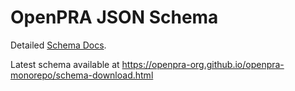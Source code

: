 # OpenPRA JSON Schema

Detailed <a href="https://openpra-org.github.io/openpra-monorepo/">Schema Docs</a>.

Latest schema available at https://openpra-org.github.io/openpra-monorepo/schema-download.html


